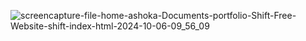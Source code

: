 ![screencapture-file-home-ashoka-Documents-portfolio-Shift-Free-Website-shift-index-html-2024-10-06-09_56_09](https://github.com/user-attachments/assets/40d1fb3f-1e7c-4bbc-b40e-91768d413159)
